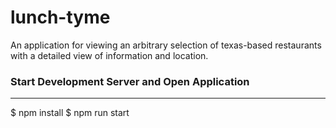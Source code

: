 # lunch-tyme

An application for viewing an arbitrary selection of texas-based
restaurants with a detailed view of information and location.

### Start Development Server and Open Application
---
  $ npm install
  $ npm run start
